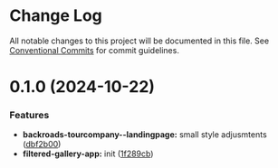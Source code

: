 # Change Log

All notable changes to this project will be documented in this file.
See [Conventional Commits](https://conventionalcommits.org) for commit guidelines.

# 0.1.0 (2024-10-22)

### Features

-   **backroads-tourcompany--landingpage:** small style adjusmtents ([dbf2b00](https://github.com/paulAlexSerban/wbk--mern-playground/commit/dbf2b00db69058a0f8e4b3ab6c3909cf20e45bdb))
-   **filtered-gallery-app:** init ([1f289cb](https://github.com/paulAlexSerban/wbk--mern-playground/commit/1f289cba4a68db7188aa0b821169fcd26c6fc7f4))
